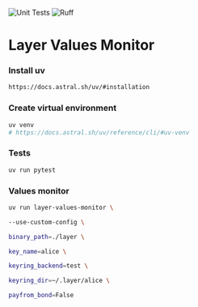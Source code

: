 ![Unit Tests](https://github.com/tellor-io/layer-values-monitor/actions/workflows/test.yml/badge.svg)
![Ruff](https://github.com/tellor-io/layer-values-monitor/actions/workflows/ruff.yml/badge.svg)

# Layer Values Monitor

### Install uv
```sh
https://docs.astral.sh/uv/#installation
```
### Create virtual environment
```sh
uv venv
# https://docs.astral.sh/uv/reference/cli/#uv-venv
```
### Tests
```sh
uv run pytest
```
### Values monitor
```sh
uv run layer-values-monitor \

--use-custom-config \

binary_path=./layer \

key_name=alice \

keyring_backend=test \

keyring_dir=~/.layer/alice \

payfrom_bond=False
```